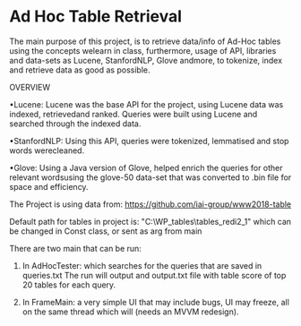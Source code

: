 # Ad Hoc Table Retrieval
The main purpose of this project, is to retrieve data/info of Ad-Hoc tables using the concepts welearn in class, furthermore, usage of API, libraries and data-sets as Lucene, StanfordNLP, Glove andmore, to tokenize, index and retrieve data as good as possible.

OVERVIEW

•Lucene: Lucene was the base API for the project, using Lucene data was indexed, retrievedand ranked. Queries were built using Lucene and searched through the indexed data.

•StanfordNLP: Using this API, queries were tokenized, lemmatised and stop words werecleaned.

•Glove: Using a Java version of Glove, helped enrich the queries for other relevant wordsusing the glove-50 data-set that was converted to .bin file for space and efficiency.

The Project is using data from: https://github.com/iai-group/www2018-table

Default path for tables in project is: "C:\\WP_tables\\tables_redi2_1" which can be changed in Const class, or sent as arg from main

There are two main that can be run:

1) In AdHocTester: which searches for the queries that are saved in queries.txt
   The run will output and output.txt file with table score of top 20 tables for each query.

2) In FrameMain: a very simple UI that may include bugs, UI may freeze, all on the same thread which will (needs an MVVM redesign).

